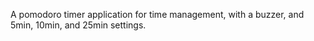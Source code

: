 A pomodoro timer application for time management, with a buzzer, and 5min, 10min, and 25min settings.